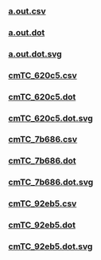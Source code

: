 ### [a.out.csv](a.out.csv)
### [a.out.dot](a.out.dot)
### [a.out.dot.svg](a.out.dot.svg)
### [cmTC_620c5.csv](cmTC_620c5.csv)
### [cmTC_620c5.dot](cmTC_620c5.dot)
### [cmTC_620c5.dot.svg](cmTC_620c5.dot.svg)
### [cmTC_7b686.csv](cmTC_7b686.csv)
### [cmTC_7b686.dot](cmTC_7b686.dot)
### [cmTC_7b686.dot.svg](cmTC_7b686.dot.svg)
### [cmTC_92eb5.csv](cmTC_92eb5.csv)
### [cmTC_92eb5.dot](cmTC_92eb5.dot)
### [cmTC_92eb5.dot.svg](cmTC_92eb5.dot.svg)
